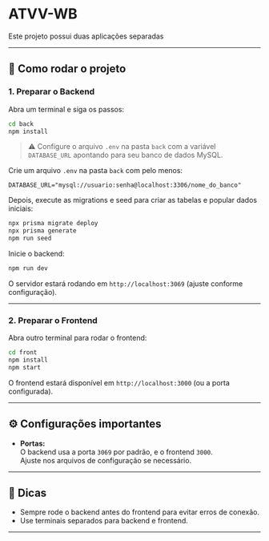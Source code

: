 # ATVV-WB

Este projeto possui duas aplicações separadas

---

## 🚀 Como rodar o projeto

### 1. Preparar o Backend

Abra um terminal e siga os passos:

```bash
cd back
npm install
```

> ⚠️ Configure o arquivo `.env`
 na pasta `back` com a variável `DATABASE_URL` apontando para seu banco de dados MySQL.
 
  Crie um arquivo `.env` na pasta `back` com pelo menos:

```env
DATABASE_URL="mysql://usuario:senha@localhost:3306/nome_do_banco"
```

Depois, execute as migrations e seed para criar as tabelas e popular dados iniciais:

```bash
npx prisma migrate deploy
npx prisma generate
npm run seed
```

Inicie o backend:

```bash
npm run dev
```

O servidor estará rodando em `http://localhost:3069` (ajuste conforme configuração).

---

### 2. Preparar o Frontend

Abra outro terminal para rodar o frontend:

```bash
cd front
npm install
npm start
```

O frontend estará disponível em `http://localhost:3000` (ou a porta configurada).

---

## ⚙️ Configurações importantes

- **Portas:**  
  O backend usa a porta `3069` por padrão, e o frontend `3000`.  
  Ajuste nos arquivos de configuração se necessário.

---

## 📌 Dicas

- Sempre rode o backend antes do frontend para evitar erros de conexão.  
- Use terminais separados para backend e frontend.  
---

